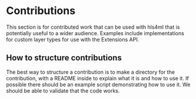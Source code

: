 # Contributions

This section is for contributed work that can be used with hls4ml that is potentially useful to a wider audience. Examples include implementations for custom layer types for use with the Extensions API.

## How to structure contributions

The best way to structure a contribution is to make a directory for the contribution, with a README inside to explain what it is and how to use it. If possible there should be an example script demonstrating how to use it. We should be able to validate that the code works.
